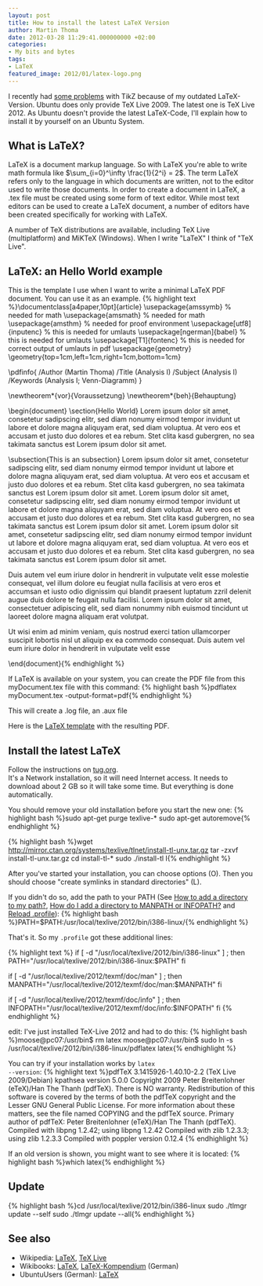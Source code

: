 ```yaml
---
layout: post
title: How to install the latest LaTeX Version
author: Martin Thoma
date: 2012-03-28 11:29:41.000000000 +02:00
categories:
- My bits and bytes
tags:
- LaTeX
featured_image: 2012/01/latex-logo.png
---
```

I recently had <a href="http://tex.stackexchange.com/questions/49543/how-can-i-place-numbers-into-marks-of-a-plot">some problems</a> with TikZ because of my outdated LaTeX-Version. Ubuntu does only provide TeX Live 2009. The latest one is TeX Live 2012. As Ubuntu doesn't provide the latest LaTeX-Code, I'll explain how to install it by yourself on an Ubuntu System.

<h2>What is LaTeX?</h2>
LaTeX is a document markup language. So with LaTeX you're able to write math formula like $\sum_{i=0}^\infty \frac{1}{2^i} = 2$. The term LaTeX refers only to the language in which documents are written, not to the editor used to write those documents. In order to create a document in LaTeX, a .tex file must be created using some form of text editor. While most text editors can be used to create a LaTeX document, a number of editors have been created specifically for working with LaTeX.

A number of TeX distributions are available, including TeX Live (multiplatform) and MiKTeX (Windows). When I write "LaTeX" I think of "TeX Live".

<h2>LaTeX: an Hello World example</h2>
This is the template I use when I want to write a minimal LaTeX PDF document. You can use it as an example.
{% highlight text %}\documentclass[a4paper,10pt]{article}
\usepackage{amssymb}		% needed for math
\usepackage{amsmath}		% needed for math
\usepackage{amsthm}   		% needed for proof environment
\usepackage[utf8]{inputenc} % this is needed for umlauts
\usepackage[ngerman]{babel} % this is needed for umlauts
\usepackage[T1]{fontenc}    % this is needed for correct output of umlauts in pdf
\usepackage{geometry}
\geometry{top=1cm,left=1cm,right=1cm,bottom=1cm}

\pdfinfo{
   /Author (Martin Thoma)
   /Title  (Analysis I)
   /Subject (Analysis I)
   /Keywords (Analysis I; Venn-Diagramm)
}

\newtheorem*{vor}{Voraussetzung}
\newtheorem*{beh}{Behauptung}

  \begin{document}
\section{Hello World}
Lorem ipsum dolor sit amet, consetetur sadipscing elitr, sed diam nonumy eirmod tempor invidunt ut labore et dolore magna aliquyam erat, sed diam voluptua. At vero eos et accusam et justo duo dolores et ea rebum. Stet clita kasd gubergren, no sea takimata sanctus est Lorem ipsum dolor sit amet.

\subsection{This is an subsection}
Lorem ipsum dolor sit amet, consetetur sadipscing elitr, sed diam nonumy eirmod tempor invidunt ut labore et dolore magna aliquyam erat, sed diam voluptua. At vero eos et accusam et justo duo dolores et ea rebum. Stet clita kasd gubergren, no sea takimata sanctus est Lorem ipsum dolor sit amet. Lorem ipsum dolor sit amet, consetetur sadipscing elitr, sed diam nonumy eirmod tempor invidunt ut labore et dolore magna aliquyam erat, sed diam voluptua. At vero eos et accusam et justo duo dolores et ea rebum. Stet clita kasd gubergren, no sea takimata sanctus est Lorem ipsum dolor sit amet. Lorem ipsum dolor sit amet, consetetur sadipscing elitr, sed diam nonumy eirmod tempor invidunt ut labore et dolore magna aliquyam erat, sed diam voluptua. At vero eos et accusam et justo duo dolores et ea rebum. Stet clita kasd gubergren, no sea takimata sanctus est Lorem ipsum dolor sit amet.   

Duis autem vel eum iriure dolor in hendrerit in vulputate velit esse molestie consequat, vel illum dolore eu feugiat nulla facilisis at vero eros et accumsan et iusto odio dignissim qui blandit praesent luptatum zzril delenit augue duis dolore te feugait nulla facilisi. Lorem ipsum dolor sit amet, consectetuer adipiscing elit, sed diam nonummy nibh euismod tincidunt ut laoreet dolore magna aliquam erat volutpat.   

Ut wisi enim ad minim veniam, quis nostrud exerci tation ullamcorper suscipit lobortis nisl ut aliquip ex ea commodo consequat. Duis autem vel eum iriure dolor in hendrerit in vulputate velit esse

\end{document}{% endhighlight %}

If LaTeX is available on your system, you can create the PDF file from this myDocument.tex file with this command:
{% highlight bash %}pdflatex myDocument.tex -output-format=pdf{% endhighlight %}

This will create a .log file, an .aux file

Here is the <a href='../images/2012/03/latex-template.zip'>LaTeX template</a> with the resulting PDF.

<h2>Install the latest LaTeX</h2>
<div class="important">Follow the instructions on <a href="http://tug.org/texlive/acquire-netinstall.html">tug.org</a>.</div>
It's a Network installation, so it will need Internet access. It needs to download about 2 GB so it will take some time. But everything is done automatically.

You should remove your old installation before you start the new one:
{% highlight bash %}sudo apt-get purge texlive-*
sudo apt-get autoremove{% endhighlight %}

{% highlight bash %}wget http://mirror.ctan.org/systems/texlive/tlnet/install-tl-unx.tar.gz
tar -zxvf install-tl-unx.tar.gz
cd install-tl-*
sudo ./install-tl
I{% endhighlight %}


After you've started your installation, you can choose options (O). Then you should choose "create symlinks in standard directories" (L).

If you didn't do so, add the path to your PATH (See <a href="http://askubuntu.com/a/60221/10425">How to add a directory to my path?</a>, <a href="http://askubuntu.com/a/60769/10425">How do I add a directory to MANPATH or INFOPATH?</a> and <a href="http://askubuntu.com/a/59127/10425">Reload .profile</a>):
{% highlight bash %}PATH=$PATH:/usr/local/texlive/2012/bin/i386-linux/{% endhighlight %}

That's it. So my <code>.profile</code> got these additional lines:

{% highlight text %}
if [ -d "/usr/local/texlive/2012/bin/i386-linux" ] ; then
    PATH="/usr/local/texlive/2012/bin/i386-linux:$PATH"
fi

if [ -d "/usr/local/texlive/2012/texmf/doc/man" ] ; then
    MANPATH="/usr/local/texlive/2012/texmf/doc/man:$MANPATH"
fi

if [ -d "/usr/local/texlive/2012/texmf/doc/info" ] ; then
    INFOPATH="/usr/local/texlive/2012/texmf/doc/info:$INFOPATH"
fi
{% endhighlight %}

edit: I've just installed TeX-Live 2012 and had to do this:
{% highlight bash %}moose@pc07:/usr/bin$ rm latex
moose@pc07:/usr/bin$ sudo ln -s /usr/local/texlive/2012/bin/i386-linux/pdflatex latex{% endhighlight %}

You can try if your installation works by <code>latex --version</code>:
{% highlight text %}pdfTeX 3.1415926-1.40.10-2.2 (TeX Live 2009/Debian)
kpathsea version 5.0.0
Copyright 2009 Peter Breitenlohner (eTeX)/Han The Thanh (pdfTeX).
There is NO warranty.  Redistribution of this software is
covered by the terms of both the pdfTeX copyright and
the Lesser GNU General Public License.
For more information about these matters, see the file
named COPYING and the pdfTeX source.
Primary author of pdfTeX: Peter Breitenlohner (eTeX)/Han The Thanh (pdfTeX).
Compiled with libpng 1.2.42; using libpng 1.2.42
Compiled with zlib 1.2.3.3; using zlib 1.2.3.3
Compiled with poppler version 0.12.4
{% endhighlight %}

If an old version is shown, you might want to see where it is located:
{% highlight bash %}which latex{% endhighlight %}

<h2>Update</h2>
{% highlight bash %}cd /usr/local/texlive/2012/bin/i386-linux
sudo ./tlmgr update --self
sudo ./tlmgr update --all{% endhighlight %}

<h2>See also</h2>
<ul>
  <li>Wikipedia: <a href="http://en.wikipedia.org/wiki/LaTeX">LaTeX</a>, <a href="http://en.wikipedia.org/wiki/TeX_Live">TeX Live</a></li>
  <li>Wikibooks: <a href="http://en.wikibooks.org/wiki/LaTeX">LaTeX</a>, <a href="http://de.wikibooks.org/wiki/LaTeX-Kompendium">LaTeX-Kompendium</a> (German)</li>
  <li>UbuntuUsers (German): <a href="http://wiki.ubuntuusers.de/LaTeX">LaTeX</a></li>
</ul>

